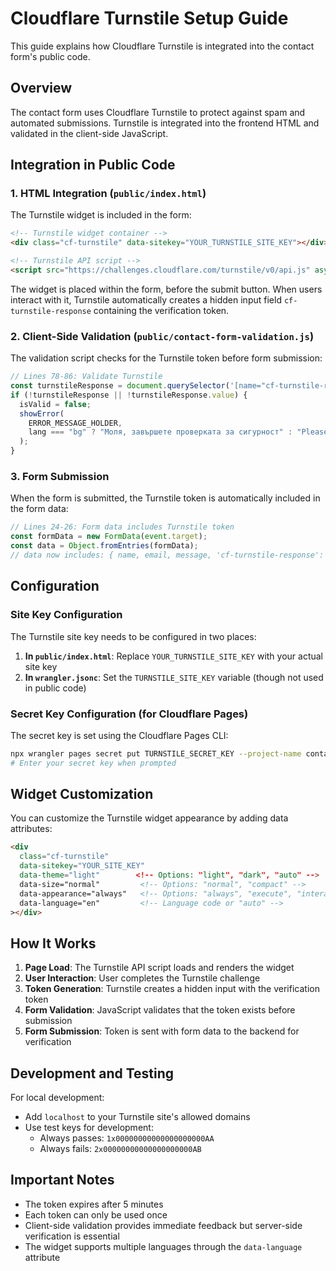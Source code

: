 # Cloudflare Turnstile Setup Guide

This guide explains how Cloudflare Turnstile is integrated into the contact form's public code.

## Overview

The contact form uses Cloudflare Turnstile to protect against spam and automated submissions. Turnstile is integrated into the frontend HTML and validated in the client-side JavaScript.

## Integration in Public Code

### 1. HTML Integration (`public/index.html`)

The Turnstile widget is included in the form:

```html
<!-- Turnstile widget container -->
<div class="cf-turnstile" data-sitekey="YOUR_TURNSTILE_SITE_KEY"></div>

<!-- Turnstile API script -->
<script src="https://challenges.cloudflare.com/turnstile/v0/api.js" async defer></script>
```

The widget is placed within the form, before the submit button. When users interact with it, Turnstile automatically creates a hidden input field `cf-turnstile-response` containing the verification token.

### 2. Client-Side Validation (`public/contact-form-validation.js`)

The validation script checks for the Turnstile token before form submission:

```javascript
// Lines 78-86: Validate Turnstile
const turnstileResponse = document.querySelector('[name="cf-turnstile-response"]');
if (!turnstileResponse || !turnstileResponse.value) {
  isValid = false;
  showError(
    ERROR_MESSAGE_HOLDER,
    lang === "bg" ? "Моля, завършете проверката за сигурност" : "Please complete the security challenge"
  );
}
```

### 3. Form Submission

When the form is submitted, the Turnstile token is automatically included in the form data:

```javascript
// Lines 24-26: Form data includes Turnstile token
const formData = new FormData(event.target);
const data = Object.fromEntries(formData);
// data now includes: { name, email, message, 'cf-turnstile-response': 'token...' }
```

## Configuration

### Site Key Configuration

The Turnstile site key needs to be configured in two places:

1. **In `public/index.html`**: Replace `YOUR_TURNSTILE_SITE_KEY` with your actual site key
2. **In `wrangler.jsonc`**: Set the `TURNSTILE_SITE_KEY` variable (though not used in public code)

### Secret Key Configuration (for Cloudflare Pages)

The secret key is set using the Cloudflare Pages CLI:

```bash
npx wrangler pages secret put TURNSTILE_SECRET_KEY --project-name contact-form-app
# Enter your secret key when prompted
```

## Widget Customization

You can customize the Turnstile widget appearance by adding data attributes:

```html
<div
  class="cf-turnstile"
  data-sitekey="YOUR_SITE_KEY"
  data-theme="light"        <!-- Options: "light", "dark", "auto" -->
  data-size="normal"         <!-- Options: "normal", "compact" -->
  data-appearance="always"   <!-- Options: "always", "execute", "interaction-only" -->
  data-language="en"         <!-- Language code or "auto" -->
></div>
```

## How It Works

1. **Page Load**: The Turnstile API script loads and renders the widget
2. **User Interaction**: User completes the Turnstile challenge
3. **Token Generation**: Turnstile creates a hidden input with the verification token
4. **Form Validation**: JavaScript validates that the token exists before submission
5. **Form Submission**: Token is sent with form data to the backend for verification

## Development and Testing

For local development:

- Add `localhost` to your Turnstile site's allowed domains
- Use test keys for development:
  - Always passes: `1x00000000000000000000AA`
  - Always fails: `2x00000000000000000000AB`

## Important Notes

- The token expires after 5 minutes
- Each token can only be used once
- Client-side validation provides immediate feedback but server-side verification is essential
- The widget supports multiple languages through the `data-language` attribute
